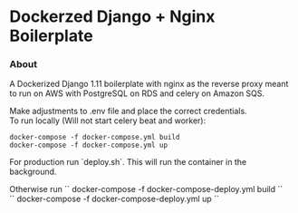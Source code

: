 <h1> Dockerzed Django + Nginx Boilerplate </h1>
<h3> About </h3>
<p>
A Dockerized Django 1.11 boilerplate with nginx as the reverse proxy meant to run on AWS with PostgreSQL on RDS and celery on Amazon SQS.
</p>
<p>
Make adjustments to .env file and place the correct credentials. </br>
To run locally (Will not start celery beat and worker):

``
docker-compose -f docker-compose.yml build
`` </br>
``
docker-compose -f docker-compose.yml up
`` </br>
</p>
<p>
For production
run `deploy.sh`. This will run the container in the background.
</br>
</p>
<p>
Otherwise run
``
docker-compose -f docker-compose-deploy.yml build
`` </br>
``
docker-compose -f docker-compose-deploy.yml up
``
</p>
